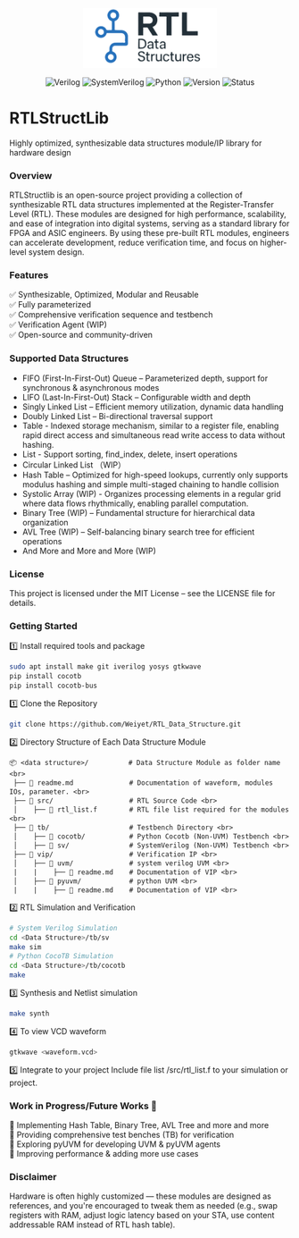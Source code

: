 <p align="center">
  <img src="./assets/RTLStructLib_logo.png" width="240""/>
</p>

<div align="center">
  
![Verilog](https://img.shields.io/badge/Verilog-IEEE_1364--2005-blue)
![SystemVerilog](https://img.shields.io/badge/SystemVerilog-IEEE_1800--2017-blue)
![Python](https://img.shields.io/badge/Python-3.8%2B-blue)
![Version](https://img.shields.io/badge/Version-v1.0-green)
![Status](https://img.shields.io/badge/Status-In_Development-yellow)
  
</div>

# RTLStructLib
Highly optimized, synthesizable data structures module/IP library for hardware design

### Overview
RTLStructlib is an open-source project providing a collection of synthesizable RTL data structures implemented at the Register-Transfer Level (RTL). These modules are designed for high performance, scalability, and ease of integration into digital systems, serving as a standard library for FPGA and ASIC engineers.
By using these pre-built RTL modules, engineers can accelerate development, reduce verification time, and focus on higher-level system design.

### Features
✅ Synthesizable, Optimized, Modular and Reusable <br>
✅ Fully parameterized <br>
✅ Comprehensive verification sequence and testbench <br>
✅ Verification Agent (WIP) <br>
✅ Open-source and community-driven <br>

### Supported Data Structures
- FIFO (First-In-First-Out) Queue – Parameterized depth, support for synchronous & asynchronous modes <br>
- LIFO (Last-In-First-Out) Stack – Configurable width and depth <br>
- Singly Linked List – Efficient memory utilization, dynamic data handling <br>
- Doubly Linked List – Bi-directional traversal support <br>
- Table - Indexed storage mechanism, similar to a register file, enabling rapid direct access and simultaneous read write access to data without hashing. <br>
- List - Support sorting, find_index, delete, insert operations <br>
- Circular Linked List （WIP） 
- Hash Table – Optimized for high-speed lookups, currently only supports modulus hashing and simple multi-staged chaining to handle collision <br>
- Systolic Array (WIP) - Organizes processing elements in a regular grid where data flows rhythmically, enabling parallel computation. <br>
- Binary Tree (WIP) – Fundamental structure for hierarchical data organization <br>
- AVL Tree (WIP) – Self-balancing binary search tree for efficient operations <br>
- And More and More and More (WIP)

### License
This project is licensed under the MIT License – see the LICENSE file for details.

### Getting Started
1️⃣ Install required tools and package 
``` bash  
sudo apt install make git iverilog yosys gtkwave
pip install cocotb
pip install cocotb-bus
```

1️⃣ Clone the Repository <br> 
``` bash  
git clone https://github.com/Weiyet/RTL_Data_Structure.git  
```

2️⃣ Directory Structure of Each Data Structure Module <br> 
````
📦 <data structure>/          # Data Structure Module as folder name <br>
 ├── 📃 readme.md              # Documentation of waveform, modules IOs, parameter. <br>
 ├── 📂 src/                   # RTL Source Code <br>
 │    ├── 📃 rtl_list.f        # RTL file list required for the modules <br>    
 ├── 📂 tb/                    # Testbench Directory <br>
 │    ├── 📂 cocotb/           # Python Cocotb (Non-UVM) Testbench <br>
 │    ├── 📂 sv/               # SystemVerilog (Non-UVM) Testbench <br>   
 ├── 📂 vip/                   # Verification IP <br>
 │    ├── 📂 uvm/              # system verilog UVM <br>
 |    |    ├── 📃 readme.md    # Documentation of VIP <br>
 │    ├── 📂 pyuvm/            # python UVM <br>
 |    |    ├── 📃 readme.md    # Documentation of VIP <br>
 ````
2️⃣ RTL Simulation and Verification
``` bash  
# System Verilog Simulation
cd <Data Structure>/tb/sv
make sim
# Python CocoTB Simulation
cd <Data Structure>/tb/cocotb
make
```     
3️⃣ Synthesis and Netlist simulation
``` bash  
make synth
```
4️⃣ To view VCD waveform 
``` bash  
gtkwave <waveform.vcd>
```
5️⃣ Integrate to your project
Include file list <Data structure>/src/rtl_list.f to your simulation or project.

### Work in Progress/Future Works 🚀
🔹 Implementing Hash Table, Binary Tree, AVL Tree and more and more <br>
🔹 Providing comprehensive test benches (TB) for verification <br>
🔹 Exploring pyUVM for developing UVM & pyUVM agents <br>
🔹 Improving performance & adding more use cases <br>

### Disclaimer 
Hardware is often highly customized — these modules are designed as references, and you're encouraged to tweak them as needed (e.g., swap registers with RAM, adjust logic latency based on your STA, use content addressable RAM instead of RTL hash table).



